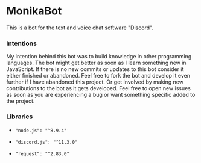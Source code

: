 # MonikaBot
This is a bot for the text and voice chat software "Discord".
</hr>

### Intentions
My intention behind this bot was to build knowledge in other programming 
languages. The bot might get better as soon as I learn something new in JavaScript.
If there is no new commits or updates to this bot consider it either finished
or abandoned. Feel free to fork the bot and develop it even further if I have abandoned this project.
Or get involved by making new contributions to the bot as it gets developed.
Feel free to open new issues as soon as you are experiencing a bug or want something specific added to the project.

### Libraries
*     "node.js": "^8.9.4"
*     "discord.js": "^11.3.0"
*     "request": "^2.83.0"


